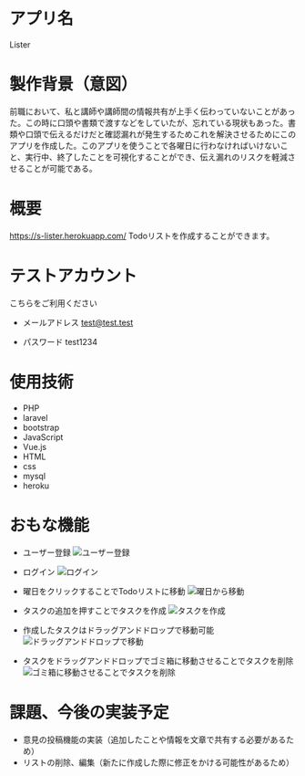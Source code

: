 # アプリ名
  Lister

# 製作背景（意図）
  前職において、私と講師や講師間の情報共有が上手く伝わっていないことがあった。この時に口頭や書類で渡すなどをしていたが、忘れている現状もあった。書類や口頭で伝えるだけだと確認漏れが発生するためこれを解決させるためにこのアプリを作成した。このアプリを使うことで各曜日に行わなければいけないこと、実行中、終了したことを可視化することができ、伝え漏れのリスクを軽減させることが可能である。

# 概要
https://s-lister.herokuapp.com/
Todoリストを作成することができます。

# テストアカウント
こちらをご利用ください
- メールアドレス
  test@test.test

- パスワード
  test1234

# 使用技術
- PHP
- laravel
- bootstrap
- JavaScript
- Vue.js
- HTML
- css
- mysql
- heroku

# おもな機能
- ユーザー登録
![ユーザー登録](https://gyazo.com/fde0ca0194fffe036b2dd60124767999)

- ログイン
![ログイン](https://gyazo.com/026b9487a3455f3831661110b97e61f9)

- 曜日をクリックすることでTodoリストに移動
![曜日から移動](https://gyazo.com/ba8b22174ec57f56a706728574277d42)

- タスクの追加を押すことでタスクを作成
![タスクを作成](https://gyazo.com/049429695db6d3cdb290413c076fe4b9)

- 作成したタスクはドラッグアンドドロップで移動可能 
![ドラッグアンドドロップで移動](https://gyazo.com/331f4971889f4370e1c5832a1097bf40)

- タスクをドラッグアンドドロップでゴミ箱に移動させることでタスクを削除
![ゴミ箱に移動させることでタスクを削除](https://gyazo.com/1a7f32263000899f9a318e6bf850e5f0)

# 課題、今後の実装予定
- 意見の投稿機能の実装（追加したことや情報を文章で共有する必要があるため）
- リストの削除、編集（新たに作成した際に修正をかける可能性があるため）
